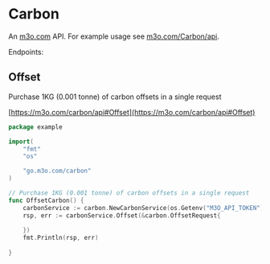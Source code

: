 # Carbon

An [m3o.com](https://m3o.com) API. For example usage see [m3o.com/Carbon/api](https://m3o.com/Carbon/api).

Endpoints:

## Offset

Purchase 1KG (0.001 tonne) of carbon offsets in a single request


[https://m3o.com/carbon/api#Offset](https://m3o.com/carbon/api#Offset)

```go
package example

import(
	"fmt"
	"os"

	"go.m3o.com/carbon"
)

// Purchase 1KG (0.001 tonne) of carbon offsets in a single request
func OffsetCarbon() {
	carbonService := carbon.NewCarbonService(os.Getenv("M3O_API_TOKEN"))
	rsp, err := carbonService.Offset(&carbon.OffsetRequest{
		
	})
	fmt.Println(rsp, err)
	
}
```
